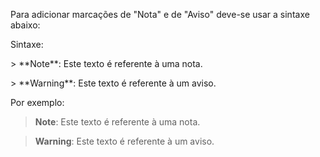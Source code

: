 Para adicionar marcações de "Nota" e de "Aviso" deve-se usar a sintaxe abaixo:  

Sintaxe:  

\> \*\*Note\*\*: Este texto é referente à uma nota.  

\> \*\*Warning\*\*: Este texto é referente à um aviso.  

Por exemplo:  

> **Note**: Este texto é referente à uma nota.  

> **Warning**: Este texto é referente à um aviso. 




